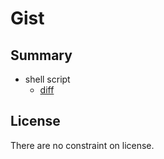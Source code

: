 # Gist

## Summary 
* shell script
    * [diff](diff/)


## License
There are no constraint on license.
